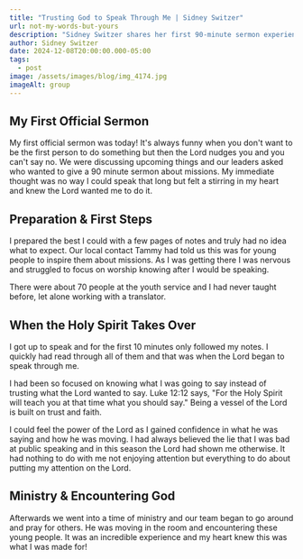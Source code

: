 ```yaml
---
title: "Trusting God to Speak Through Me | Sidney Switzer"
url: not-my-words-but-yours
description: "Sidney Switzer shares her first 90-minute sermon experience in Ethiopia. Discover how the Holy Spirit took over when notes ran out and God moved powerfully."
author: Sidney Switzer
date: 2024-12-08T20:00:00.000-05:00
tags:
  - post
image: /assets/images/blog/img_4174.jpg
imageAlt: group
---
```


## My First Official Sermon

My first official sermon was today! It's always funny when you don't want to be the first person to do something but then the Lord nudges you and you can't say no. We were discussing upcoming things and our leaders asked who wanted to give a 90 minute sermon about missions. My immediate thought was no way I could speak that long but felt a stirring in my heart and knew the Lord wanted me to do it.

## Preparation & First Steps

I prepared the best I could with a few pages of notes and truly had no idea what to expect. Our local contact Tammy had told us this was for young people to inspire them about missions. As I was getting there I was nervous and struggled to focus on worship knowing after I would be speaking.

There were about 70 people at the youth service and I had never taught before, let alone working with a translator.

## When the Holy Spirit Takes Over

I got up to speak and for the first 10 minutes only followed my notes. I quickly had read through all of them and that was when the Lord began to speak through me.

I had been so focused on knowing what I was going to say instead of trusting what the Lord wanted to say. Luke 12:12 says, "For the Holy Spirit will teach you at that time what you should say." Being a vessel of the Lord is built on trust and faith.

I could feel the power of the Lord as I gained confidence in what he was saying and how he was moving. I had always believed the lie that I was bad at public speaking and in this season the Lord had shown me otherwise. It had nothing to do with me not enjoying attention but everything to do about putting my attention on the Lord.

## Ministry & Encountering God

Afterwards we went into a time of ministry and our team began to go around and pray for others. He was moving in the room and encountering these young people. It was an incredible experience and my heart knew this was what I was made for!
